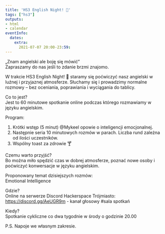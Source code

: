 ```yaml
---
title: 'HS3 English Night! 🌆'
tags: ["hs3"]
outputs:
- html
- calendar
eventInfo:
  dates:
    extra:
      2021-07-07 20:00-23:59:
---
```

„Znam angielski ale boję się mówić”  
Zapraszamy do nas jeśli to zdanie brzmi znajomo.

 W trakcie HS3 English Night! 🌆 staramy się poćwiczyć nasz angielski w luźnej i przyjaznej atmosferze. Słuchamy się i prowadzimy normalne rozmowy – bez oceniania, poprawiania i wyciągania do tablicy.

 Co to jest?  
Jest to 60 minutowe spotkanie online podczas którego rozmawiamy w języku angielskim.

 Program:  
1. Krótki wstęp (5 minut) @Mykeel opowie o inteligencji emocjonalnej.  
2. Następnie seria 10 minutowych rozmów w parach. Liczba rund zależna od ilości uczestników.  
3. Wspólny toast za zdrowie 🍸

 Czemu warto przyjść?  
Bo można miło spędzić czas w dobrej atmosferze, poznać nowe osoby i poćwiczyć konwersacje w języku angielskim.

 Proponowany temat dzisiejszych rozmów:  
Emotional Intelligence

 Gdzie?  
Online na serwerze Discord Hackerspace Trójmiasto:  
<https://discord.gg/AeUGR9m> - kanał głosowy #sala spotkań

 Kiedy?  
Spotkanie cykliczne co dwa tygodnie w środy o godzinie 20.00

 P.S. Napoje we własnym zakresie.

 
    